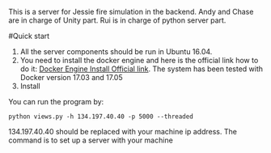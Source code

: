 This is a server for Jessie fire simulation in the backend. Andy and Chase are in charge of Unity part. Rui is in charge of python server part.


#Quick start
1. All the server components should be run in Ubuntu 16.04.
2. You need to install the docker engine and here is the official link how to do it:
[Docker Engine Install Official link](https://docs.docker.com/engine/installation/linux/ubuntu/#install-using-the-repository). 
The system has been tested with Docker version 17.03 and 17.05
3. Install 



You can run the program by:
```
python views.py -h 134.197.40.40 -p 5000 --threaded
```

134.197.40.40 should be replaced with your machine ip address. The command is to set up a server with your machine
